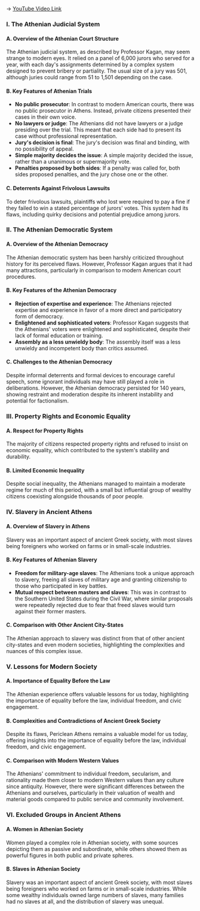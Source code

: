 -> [YouTube Video Link](https://www.youtube.com/watch?v=o0DWXr6kKPg&list=PL023BCE5134243987&index=16&pp=iAQB)

### I. The Athenian Judicial System
#### A. Overview of the Athenian Court Structure

The Athenian judicial system, as described by Professor Kagan, may seem strange to modern eyes. It relied on a panel of 6,000 jurors who served for a year, with each day's assignments determined by a complex system designed to prevent bribery or partiality. The usual size of a jury was 501, although juries could range from 51 to 1,501 depending on the case.

#### B. Key Features of Athenian Trials

- **No public prosecutor**: In contrast to modern American courts, there was no public prosecutor in Athens. Instead, private citizens presented their cases in their own voice.
- **No lawyers or judge**: The Athenians did not have lawyers or a judge presiding over the trial. This meant that each side had to present its case without professional representation.
- **Jury's decision is final**: The jury's decision was final and binding, with no possibility of appeal.
- **Simple majority decides the issue**: A simple majority decided the issue, rather than a unanimous or supermajority vote.
- **Penalties proposed by both sides**: If a penalty was called for, both sides proposed penalties, and the jury chose one or the other.

#### C. Deterrents Against Frivolous Lawsuits

To deter frivolous lawsuits, plaintiffs who lost were required to pay a fine if they failed to win a stated percentage of jurors' votes. This system had its flaws, including quirky decisions and potential prejudice among jurors.

### II. The Athenian Democratic System
#### A. Overview of the Athenian Democracy

The Athenian democratic system has been harshly criticized throughout history for its perceived flaws. However, Professor Kagan argues that it had many attractions, particularly in comparison to modern American court procedures.

#### B. Key Features of the Athenian Democracy

- **Rejection of expertise and experience**: The Athenians rejected expertise and experience in favor of a more direct and participatory form of democracy.
- **Enlightened and sophisticated voters**: Professor Kagan suggests that the Athenians' voters were enlightened and sophisticated, despite their lack of formal education or training.
- **Assembly as a less unwieldy body**: The assembly itself was a less unwieldy and incompetent body than critics assumed.

#### C. Challenges to the Athenian Democracy

Despite informal deterrents and formal devices to encourage careful speech, some ignorant individuals may have still played a role in deliberations. However, the Athenian democracy persisted for 140 years, showing restraint and moderation despite its inherent instability and potential for factionalism.

### III. Property Rights and Economic Equality
#### A. Respect for Property Rights

The majority of citizens respected property rights and refused to insist on economic equality, which contributed to the system's stability and durability.

#### B. Limited Economic Inequality

Despite social inequality, the Athenians managed to maintain a moderate regime for much of this period, with a small but influential group of wealthy citizens coexisting alongside thousands of poor people.

### IV. Slavery in Ancient Athens
#### A. Overview of Slavery in Athens

Slavery was an important aspect of ancient Greek society, with most slaves being foreigners who worked on farms or in small-scale industries.

#### B. Key Features of Athenian Slavery

- **Freedom for military-age slaves**: The Athenians took a unique approach to slavery, freeing all slaves of military age and granting citizenship to those who participated in key battles.
- **Mutual respect between masters and slaves**: This was in contrast to the Southern United States during the Civil War, where similar proposals were repeatedly rejected due to fear that freed slaves would turn against their former masters.

#### C. Comparison with Other Ancient City-States

The Athenian approach to slavery was distinct from that of other ancient city-states and even modern societies, highlighting the complexities and nuances of this complex issue.

### V. Lessons for Modern Society
#### A. Importance of Equality Before the Law

The Athenian experience offers valuable lessons for us today, highlighting the importance of equality before the law, individual freedom, and civic engagement.

#### B. Complexities and Contradictions of Ancient Greek Society

Despite its flaws, Periclean Athens remains a valuable model for us today, offering insights into the importance of equality before the law, individual freedom, and civic engagement.

#### C. Comparison with Modern Western Values

The Athenians' commitment to individual freedom, secularism, and rationality made them closer to modern Western values than any culture since antiquity. However, there were significant differences between the Athenians and ourselves, particularly in their valuation of wealth and material goods compared to public service and community involvement.

### VI. Excluded Groups in Ancient Athens
#### A. Women in Athenian Society

Women played a complex role in Athenian society, with some sources depicting them as passive and subordinate, while others showed them as powerful figures in both public and private spheres.

#### B. Slaves in Athenian Society

Slavery was an important aspect of ancient Greek society, with most slaves being foreigners who worked on farms or in small-scale industries. While some wealthy individuals owned large numbers of slaves, many families had no slaves at all, and the distribution of slavery was unequal.